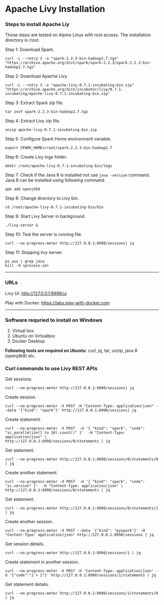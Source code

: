 # Apache Livy Installation

### Steps to install Apache Liy

Those steps are tested on Alpine Linux with root access. The installation directory is /root.

Step 1: Download Spark.
```shell
curl -L --retry 3 -o "spark-2.2.3-bin-hadoop2.7.tgz" "https://archive.apache.org/dist/spark/spark-2.2.3/spark-2.2.3-bin-hadoop2.7.tgz"
```
Step 2: Download Apache Livy.
```shell
curl -L --retry 3 -o "apache-livy-0.7.1-incubating-bin.zip" "https://archive.apache.org/dist/incubator/livy/0.7.1-incubating/apache-livy-0.7.1-incubating-bin.zip"
```
Step 3: Extract Spark zip file.
```shell
tar zxvf spark-2.2.3-bin-hadoop2.7.tgz
```
Step 4: Extract Livy zip file.
```shell
unzip apache-livy-0.7.1-incubating-bin.zip
```
Step 5: Configure Spark Home environment variable.
```shell
export SPARK_HOME=/root/spark-2.2.3-bin-hadoop2.7
```
Step 6: Create Livy logs folder.
```shell
mkdir /root/apache-livy-0.7.1-incubating-bin/logs
```
Step 7: Check if the Java 8 is installed not use `java -version` command. Java 8 can be installed using following command.
```shell
apk add openjdk8
```
Step 8: Change directory to Livy bin.
```shell
cd /root/apache-livy-0.7.1-incubating-bin/bin
```
Step 9: Start Livy Server in background.
```shell
./livy-server &
```
Step 10: Test the server is running file.
```shell
curl --no-progress-meter http://127.0.0.1:8998/sessions| jq
```
Step 11: Stopping livy server.
```shell
ps aux | grep java
kill -9 <process-id>
```
<hr>

### URLs

Livy UI: http://127.0.0.1:8998/ui

Play with Docker: https://labs.play-with-docker.com

<hr>

### Software requried to install on Windows
1. Virtual box
2. Ubuntu on Virtualbox
3. Docker Desktop

<b>Following tools are required on Ubuntu:</b>
curl, jq, tar, unzip, java 8 (openjdk8) etc.

### Curl commands to use Livy REST APIs

Get sessions.
```shell
curl --no-progress-meter http://127.0.0.1:8998/sessions| jq
```
Create session.
```shell
curl --no-progress-meter -X POST -H "Content-Type: application/json" --data '{"kind": "spark"}' http://127.0.0.1:8998/sessions| jq
```
Create statement.
```shell
curl --no-progress-meter -X POST  -d '{ "kind": "spark", "code": "sc.parallelize(1 to 10).count()" }'  -H "Content-Type: application/json" \
http://127.0.0.1:8998/sessions/0/statements | jq
```
Get statement.
```shell
curl --no-progress-meter http://127.0.0.1:8998/sessions/0/statements/0 | jq
```
Create another statement.
```shell
curl --no-progress-meter -X POST  -d '{ "kind": "spark", "code": "sc.version" }'  -H "Content-Type: application/json" \
http://127.0.0.1:8998/sessions/0/statements | jq
```
Get statement.
```shell
curl --no-progress-meter http://127.0.0.1:8998/sessions/0/statements/1 | jq
```
Create another session.
```shell
curl --no-progress-meter -X POST --data '{"kind": "pyspark"}' -H "Content-Type: application/json" http://127.0.0.1:8998/sessions | jq
```
Get session details.
```shell
curl --no-progress-meter http://127.0.0.1:8998/sessions/1 | jq
```
Create statement in another session.
```shell
curl --no-progress-meter -X POST -H 'Content-Type: application/json' -d '{"code":"2 + 2"}' http://127.0.0.1:8998/sessions/1/statements | jq
```
Get statement details.
```shell
curl --no-progress-meter http://127.0.0.1:8998/sessions/1/statements/0 | jq
```
